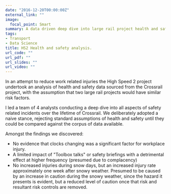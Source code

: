 ```yaml
---
date: "2016-12-20T00:00:00Z"
external_link: ""
image:
  focal_point: Smart
summary: A data driven deep dive into large rail project health and safety.
tags:
- Transport
- Data Science
title: HS2 Health and safety analysis.
url_code: ""
url_pdf: ""
url_slides: ""
url_video: ""
---
```


In an attempt to reduce work related injuries the High Speed 2 project undertook an analysis of health and safety data sourced from the Crossrail project, with the assumption that two large rail projects would have similar risk factors.

I led a team of 4 analysts conducting a deep dive into all aspects of safety related incidents over the lifetime of Crossrail. We deliberately adopted a naive stance, rejecting standard assumptions of health and safety until they could be compared against the corpus of data available.

Amongst the findings we discovered:
* No evidence that clocks changing was a significant factor for workplace injury.
* A limited impact of "Toolbox talks" or safety briefings with a detrimental effect at higher frequency (presumed due to complacency)
* No increased injuries during snow days, but an increased injury rate approximately one week after snowy weather. Presumed to be caused by an increase in caution during the snowy weather, since the hazard it presents is evident, but a reduced level of caution once that risk and resultant risk controls are removed.